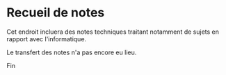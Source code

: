 # Recueil de notes

Cet endroit incluera des notes techniques traitant notamment de sujets en rapport avec l'informatique.

Le transfert des notes n'a pas encore eu lieu.

Fin
